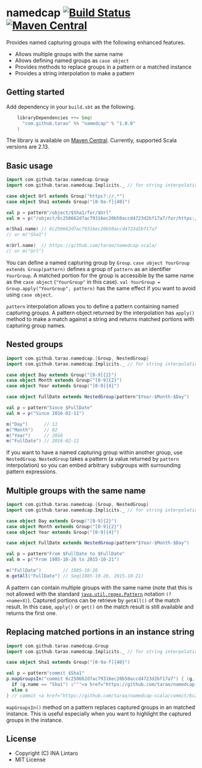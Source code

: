 namedcap [![Build Status][CI-img]][CI] [![Maven Central][maven-img]][maven]
========

Provides named capturing groups with the following enhanced features.

- Allows multiple groups with the same name
- Allows defining named groups as `case object`
- Provides methods to replace groups in a pattern or a matched instance
- Provides a string interpolation to make a pattern

Getting started
---------------

Add dependency in your `build.sbt` as the following.

```scala
    libraryDependencies ++= Seq(
      "com.github.tarao" %% "namedcap" % "1.0.0"
    )
```

The library is available on [Maven Central][maven].  Currently,
supported Scala versions are 2.13.

Basic usage
-----------

```scala
import com.github.tarao.namedcap.Group
import com.github.tarao.namedcap.Implicits._ // for string interpolation

case object Url extends Group("https?://.*")
case object Sha1 extends Group("[0-9a-f]{40}")

val p = pattern"/object/$Sha1/for/$Url"
val m = p("/object/6c250662d7ac79316ec20b50accd4723d2bf17a7/for/https://github.com/tarao/namedcap-scala/")

m(Sha1.name) // 6c250662d7ac79316ec20b50accd4723d2bf17a7
// or m("Sha1")

m(Url.name)  // https://github.com/tarao/namedcap-scala/
// or m("Url")
```

You can define a named capturing group by `Group`.  `case object
YourGroup extends Group(pattern)` defines a group of `pattern` as an
identifier `YourGroup`.  A matched portion for the group is accessible
by the same name as the `case object` (`"YourGroup"` in this case).
`val YourGroup = Group.apply("YourGroup", pattern)` has the same
effect if you want to avoid using `case object`.

`pattern` interpolation allows you to define a pattern containing
named capturing groups.  A pattern object returned by the
interpolation has `apply()` method to make a match against a string
and returns matched portions with capturing group names.

Nested groups
-------------

```scala
import com.github.tarao.namedcap.{Group, NestedGroup}
import com.github.tarao.namedcap.Implicits._ // for string interpolation

case object Day extends Group("[0-9]{2}")
case object Month extends Group("[0-9]{2}")
case object Year extends Group("[0-9]{4}")

case object FullDate extends NestedGroup(pattern"$Year-$Month-$Day")

val p = pattern"Since $FullDate"
val m = p("Since 2016-02-11")

m("Day")      // 11
m("Month")    // 02
m("Year")     // 2016
m("FullDate") // 2016-02-11
```

If you want to have a named capturing group within another group, use
`NestedGroup`.  `NestedGroup` takes a pattern (a value returned by
`pattern` interpolation) so you can embed arbitrary subgroups with
surrounding pattern expressions.

Multiple groups with the same name
----------------------------------

```scala
import com.github.tarao.namedcap.{Group, NestedGroup}
import com.github.tarao.namedcap.Implicits._ // for string interpolation

case object Day extends Group("[0-9]{2}")
case object Month extends Group("[0-9]{2}")
case object Year extends Group("[0-9]{4}")

case object FullDate extends NestedGroup(pattern"$Year-$Month-$Day")

val p = pattern"From $FullDate to $FullDate"
val m = p("From 1985-10-26 to 2015-10-21")

m("FullDate")        // 1985-10-26
m.getAll("FullDate") // Seq(1985-10-26, 2015-10-21)
```

A pattern can contain multiple groups with the same name (note that
this is not allowed with the standard
[`java.util.regex.Pattern`][java-regex] notation `(?<name>X)`).
Captured portions can be retrieve by `getAll()` of the match result.
In this case, `apply()` or `get()` on the match result is still
available and returns the first one.

Replacing matched portions in an instance string
------------------------------------------------

```scala
import com.github.tarao.namedcap.Group
import com.github.tarao.namedcap.Implicits._ // for string interpolation

case object Sha1 extends Group("[0-9a-f]{40}")

val p = pattern"commit $Sha1"
p.mapGroupsIn("commit 6c250662d7ac79316ec20b50accd4723d2bf17a7") { (g, s) =>
  if (g.name == "Sha1") s"""<a href="https://github.com/tarao/namedcap-scala/commit/$s">$s</a>"""
  else s
} // commit <a href="https://github.com/tarao/namedcap-scala/commit/6c250662d7ac79316ec20b50accd4723d2bf17a7">6c250662d7ac79316ec20b50accd4723d2bf17a7</a>
```

`mapGroupsIn()` method on a pattern replaces captured groups in an
matched instance.  This is useful especially when you want to
highlight the captured groups in the instance.

License
-------

- Copyright (C) INA Lintaro
- MIT License

[CI]: https://github.com/tarao/namedcap-scala/actions/workflows/ci.yaml
[CI-img]: https://github.com/tarao/namedcap-scala/actions/workflows/ci.yaml/badge.svg
[coverage]: https://coveralls.io/github/tarao/namedcap-scala?branch=master
[coverage-img]: https://coveralls.io/repos/tarao/namedcap-scala/badge.svg?branch=master&service=github
[maven]: https://maven-badges.herokuapp.com/maven-central/com.github.tarao/namedcap_2.12
[maven-img]: https://maven-badges.herokuapp.com/maven-central/com.github.tarao/namedcap_2.12/badge.svg

[java-regex]: https://docs.oracle.com/javase/8/docs/api/java/util/regex/Pattern.html
